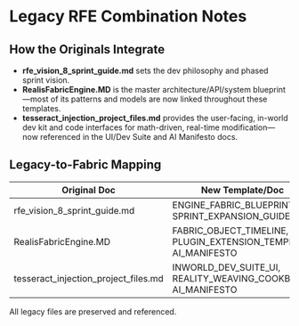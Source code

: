 # Legacy RFE Combination Notes

## How the Originals Integrate
- **rfe_vision_8_sprint_guide.md** sets the dev philosophy and phased sprint vision.
- **RealisFabricEngine.MD** is the master architecture/API/system blueprint—most of its patterns and models are now linked throughout these templates.
- **tesseract_injection_project_files.md** provides the user-facing, in-world dev kit and code interfaces for math-driven, real-time modification—now referenced in the UI/Dev Suite and AI Manifesto docs.

## Legacy-to-Fabric Mapping
| Original Doc | New Template/Doc                   |
|--------------|------------------------------------|
| rfe_vision_8_sprint_guide.md | ENGINE_FABRIC_BLUEPRINT, SPRINT_EXPANSION_GUIDE |
| RealisFabricEngine.MD        | FABRIC_OBJECT_TIMELINE, PLUGIN_EXTENSION_TEMPLATE, AI_MANIFESTO |
| tesseract_injection_project_files.md | INWORLD_DEV_SUITE_UI, REALITY_WEAVING_COOKBOOK, AI_MANIFESTO |

All legacy files are preserved and referenced.
